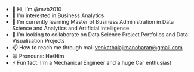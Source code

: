 - 👋 Hi, I’m @mvb2010
- 👀 I’m interested in Business Analytics
- 🌱 I’m currently learning Master of Business Administration in Data Science and Analytics and Artificial Intelligence
- 💞️ I’m looking to collaborate on Data Science Project Portfolios and Data Visualisation Projects
- 📫 How to reach me through mail venkatbalajimanoharan@gmail.com
- 😄 Pronouns: He/Him
- ⚡ Fun fact: I'm a Mechanical Engineer and a huge Car enthusiast

<!---
mvb2010/mvb2010 is a ✨ special ✨ repository because its `README.md` (this file) appears on your GitHub profile.
You can click the Preview link to take a look at your changes.
--->
